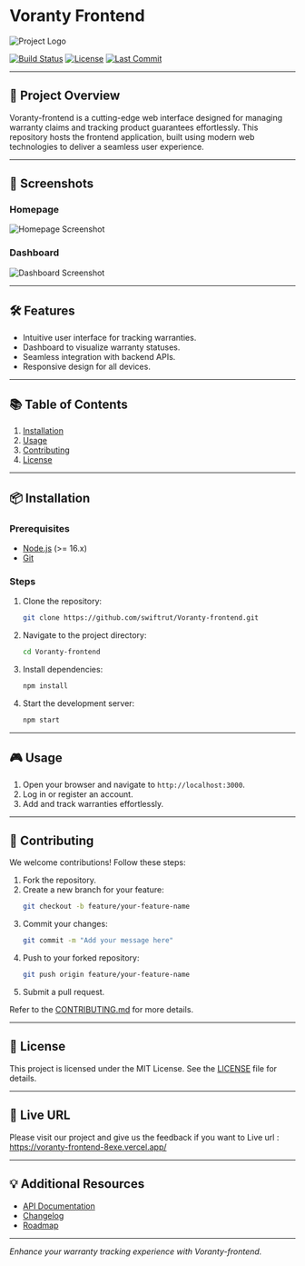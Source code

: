 # Voranty Frontend

![Project Logo](https://res.cloudinary.com/dkyzs3ufd/image/upload/v1737561089/dash_logo_e36huc.webp)

[![Build Status](https://img.shields.io/github/actions/workflow/status/swiftrut/Voranty-frontend/ci.yml?branch=main)](https://github.com/swiftrut/Voranty-frontend/actions)
[![License](https://img.shields.io/github/license/swiftrut/Voranty-frontend)](./LICENSE)
[![Last Commit](https://img.shields.io/github/last-commit/swiftrut/Voranty-frontend)](https://github.com/swiftrut/Voranty-frontend/commits)

---

## 🚀 Project Overview
Voranty-frontend is a cutting-edge web interface designed for managing warranty claims and tracking product guarantees effortlessly. This repository hosts the frontend application, built using modern web technologies to deliver a seamless user experience.

---

## 📸 Screenshots

### Homepage
![Homepage Screenshot](https://via.placeholder.com/800x400.png?text=Homepage)

### Dashboard
![Dashboard Screenshot](https://via.placeholder.com/800x400.png?text=Dashboard)

---

## 🛠️ Features
- Intuitive user interface for tracking warranties.
- Dashboard to visualize warranty statuses.
- Seamless integration with backend APIs.
- Responsive design for all devices.

---

## 📚 Table of Contents
1. [Installation](#installation)
2. [Usage](#usage)
3. [Contributing](#contributing)
4. [License](#license)

---

## 📦 Installation

### Prerequisites
- [Node.js](https://nodejs.org/) (>= 16.x)
- [Git](https://git-scm.com/)

### Steps
1. Clone the repository:
   ```bash
   git clone https://github.com/swiftrut/Voranty-frontend.git
   ```
2. Navigate to the project directory:
   ```bash
   cd Voranty-frontend
   ```
3. Install dependencies:
   ```bash
   npm install
   ```
4. Start the development server:
   ```bash
   npm start
   ```

---

## 🎮 Usage
1. Open your browser and navigate to `http://localhost:3000`.
2. Log in or register an account.
3. Add and track warranties effortlessly.

---

## 🤝 Contributing

We welcome contributions! Follow these steps:

1. Fork the repository.
2. Create a new branch for your feature:
   ```bash
   git checkout -b feature/your-feature-name
   ```
3. Commit your changes:
   ```bash
   git commit -m "Add your message here"
   ```
4. Push to your forked repository:
   ```bash
   git push origin feature/your-feature-name
   ```
5. Submit a pull request.

Refer to the [CONTRIBUTING.md](./CONTRIBUTING.md) for more details.

---

## 📄 License
This project is licensed under the MIT License. See the [LICENSE](./LICENSE) file for details.

---

## 📄 Live URL
Please visit our project and give us the feedback if you want to 
Live url : https://voranty-frontend-8exe.vercel.app/

---

## 💡 Additional Resources
- [API Documentation](./docs/api.md)
- [Changelog](./CHANGELOG.md)
- [Roadmap](./docs/roadmap.md)

---

_Enhance your warranty tracking experience with Voranty-frontend._
